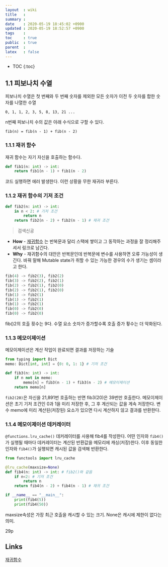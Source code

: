 ```yaml
---
layout  : wiki
title   : 
summary : 
date    : 2020-05-19 18:45:02 +0900
updated : 2020-05-19 18:52:57 +0900
tags    : 
toc     : true
public  : true
parent  : 
latex   : false
---
```

* TOC
{:toc}

## 1.1 피보나치 수열
피보나치 수열은 첫 번째와 두 번째 숫자를 제외한 모든 숫자가 이전 두 숫자를 합한 숫자를 나열한 수열

```
0, 1, 1, 2, 3, 5, 8, 13, 21 ...
```

n번째 피보나치 수의 값은 아래 수식으로 구할 수 있다.

```
fib(n) = fib(n - 1) + fib(n - 2)
```

### 1.1.1 재귀 함수
재귀 함수는 자기 자신을 호출하는 함수다.

```python
def fib1(n: int) -> int:
    return fib1(n - 1) + fib1(n - 2)
```

코드 실행하면 에러 발생한다. 이런 상황을 무한 재귀라 부른다.

### 1.1.2 재귀 함수의 기저 조건

```python
def fib2(n: int) -> int:
    in n < 2: # 기저 조건
        return n
    return fib2(n - 2) + fib2(n - 1) # 재귀 조건
```

> 검색신공
- **How** - [재귀함수](https://smile2x.tistory.com/entry/%EC%9E%AC%EA%B7%80%ED%95%A8%EC%88%98%EC%9D%98-%EC%9B%90%EB%A6%AC-%EB%B0%8F-%EB%8F%99%EC%9E%91) 는 반복문과 달리 스택에 쌓이고 그 동작하는 과정을 잘 정리해주셔서 링크로 남긴다.
- **Why** - 재귀함수의 대안은 반복문인데 반복문에 변수를 사용하면 오류 가능성이 생긴다. 바꿔 말해 Mutable state가 취할 수 있는 가능한 경우의 수가 생기는 셈이라고 한다.


```python
fib(4) -> fib2(3), fib2(2)
fib(3) -> fib2(2), fib2(1)
fib(2) -> fib2(1), fib2(0)
fib(2) -> fib2(1), fib2(0)
fib(1) -> fib2(1)
fib(1) -> fib2(1)
fib(1) -> fib2(1)
fib(0) -> fib2(0)
fib(0) -> fib2(0)
```

fib()2의 호출 횟수는 9다. 수열 요소 숫자가 증가할수록 호출 증가 횧수는 더 악화된다.


### 1.1.3 메모이제이션
메모이제이션은 계산 작업이 완료되면 결과를 저장하는 기술

```python
from typing import Dict
memo: Dict[int, int] = {0: 0, 1: 1} # 기저 조건

def fib3(n: int) -> int:
    if n not in memo:
        memo[n] = fib3(n - 1) + fib3(n - 2) # 메모이제이션
    return memo[n]
```
`fib2(20)`은 자신을 21,891번 호출하는 반면 fib3(20)은 39번만 호출한다. 메모이제이션은 초기 기저 조건인 0과 1을 미리 저장한 후, 그 후 계산되는 값을 계속 저장한다. 변수 memo에 미리 계산된(저장된) 요소가 있으면 다시 계산하지 않고 결과를 반환한다.

### 1.1.4 메모이제이션 데커레이터
`@functions.lru_cache()` 데커레이터를 사용해 fib4를 작성한다. 어떤 인자와 `fib4()`가 실행될 때마다 데커레이터는 계산된 반환값을 메모리에 캐싱(저장)한다. 이후 동일한 인자와 `fib4()`가 실행되면 캐시된 값을 검색해 반환한다.
```python
from functools import lru_cache

@lru_cache(maxsize=None)
def fib4(n: int) -> int: # fib2()와 같음
    if n<2: # 기저 조건
        return n
    return fib4(n - 2) + fib4(n - 1) # 재귀 조건

if __name__ == "__main__":
    print(fib4(5))
    print(fib4(50))
```

maxsize속성은 가장 최근 호출을 캐시할 수 있는 크기. None은 캐시에 제한이 없다는 의미.


29p

## Links

[재귀함수](https://smile2x.tistory.com/entry/%EC%9E%AC%EA%B7%80%ED%95%A8%EC%88%98%EC%9D%98-%EC%9B%90%EB%A6%AC-%EB%B0%8F-%EB%8F%99%EC%9E%91)
 
